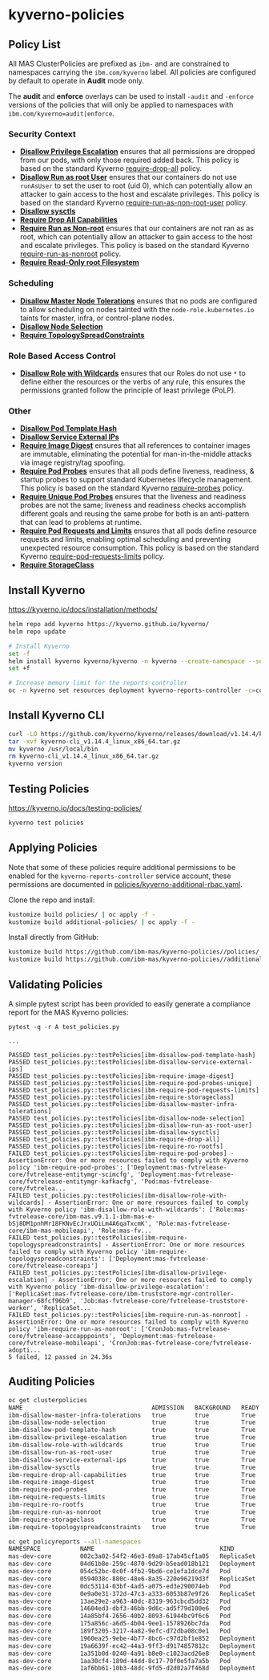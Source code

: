 kyverno-policies
===============================================================================

Policy List
-------------------------------------------------------------------------------
All MAS ClusterPolicies are prefixed as `ibm-` and are constrained to namespaces carrying the `ibm.com/kyverno` label.  All policies are configured by default to operate in **Audit** mode only.

The **audit** and **enforce** overlays can be used to install `-audit` and `-enforce` versions of the policies that will only be applied to namespaces with `ibm.com/kyverno=audit|enforce`.

### Security Context
- **[Disallow Privilege Escalation](policies/components/security-context/disallow-privilege-escalation/disallow-privilege-escalation.yaml)** ensures that all permissions are dropped from our pods, with only those required added back.  This policy is based on the standard Kyverno [require-drop-all](https://github.com/kyverno/policies/tree/main/best-practices/require-drop-all) policy.
- **[Disallow Run as root User](policies/components/security-context/disallow-run-as-root-user/disallow-run-as-root-user.yaml)** ensures that our containers do not use `runAsUser` to set the user to root (uid 0), which can potentially allow an attacker to gain access to the host and escalate privileges.  This policy is based on the standard Kyverno [require-run-as-non-root-user](https://github.com/kyverno/policies/tree/main/pod-security/restricted/require-run-as-non-root-user) policy.
- **[Disallow sysctls](policies/components/security-context/disallow-sysctls/disallow-sysctls.yaml)**
- **[Require Drop All Capabilities](policies/components/security-context/require-drop-all-capabilities/require-drop-all-capabilities.yaml)**
- **[Require Run as Non-root](policies/components/security-context/require-run-as-nonroot/require-run-as-nonroot.yaml)** ensures that our containers are not ran as as root, which can potentially allow an attacker to gain access to the host and escalate privileges.  This policy is based on the standard Kyverno [require-run-as-nonroot](https://github.com/kyverno/policies/tree/main/pod-security/restricted/require-run-as-nonroot) policy.
- **[Require Read-Only root Filesystem](policies/components/security-context/require-ro-rootfs/require-ro-rootfs.yaml)**

### Scheduling
- **[Disallow Master Node Tolerations](policies/components/scheduling/disallow-master-infra-tolerations/disallow-master-infra-tolerations.yaml)** ensures that no pods are configured to allow scheduling on nodes tainted with the `node-role.kubernetes.io` taints for  master, infra, or control-plane nodes.
- **[Disallow Node Selection](policies/components/scheduling/disallow-node-selection/disallow-node-selection.yaml)**
- **[Require TopologySpreadConstraints](policies/components/scheduling/require-topologyspreadconstraints/require-topologyspreadconstraints.yaml)**

### Role Based Access Control
- **[Disallow Role with Wildcards](policies/components/rbac/disallow-role-with-wildcards/disallow-role-with-wildcards.yaml)** ensures that our Roles do not use `*` to define either the resources or the verbs of any rule, this ensures the permissions granted follow the principle of least privilege (PoLP).

### Other
- **[Disallow Pod Template Hash](policies/components/other/disallow-pod-template-hash/disallow-pod-template-hash.yaml)**
- **[Disallow Service External IPs](policies/components/other/disallow-service-external-ips/disallow-service-external-ips.yaml)**
- **[Require Image Digest](policies/components/other/require-image-digest/require-image-digest.yaml)** ensures that all references to container images are immutable, eliminating the potential for man-in-the-middle attacks via image registry/tag spoofing.
- **[Require Pod Probes](policies/components/other/require-pod-probes/require-pod-probes.yaml)** ensures that all pods define liveness, readiness, & startup probes to support standard Kubernetes lifecycle management.  This policy is based on the standard Kyverno [require-probes](https://github.com/kyverno/policies/tree/main/best-practices/require-probes) policy.
- **[Require Unique Pod Probes](policies/components/other/require-pod-probes-unique/require-pod-probes-unique.yaml)** ensures that the liveness and readiness probes are not the same; liveness and readiness checks accomplish different goals and reusing the same probe for both is an anti-pattern that can lead to problems at runtime.
- **[Require Pod Requests and Limits](policies/components/other/require-pod-requests-limits/require-pod-requests-limits.yaml)** ensures that all pods define resource requests and limits, enabling optimal scheduling and preventing unexpected resource consumption.  This policy is based on the standard Kyverno [require-pod-requests-limits](https://github.com/kyverno/policies/tree/main/best-practices/require-pod-requests-limits) policy.
- **[Require StorageClass](policies/components/other/require-storageclass/require-storageclass.yaml)**


Install Kyverno
-------------------------------------------------------------------------------
https://kyverno.io/docs/installation/methods/

```bash
helm repo add kyverno https://kyverno.github.io/kyverno/
helm repo update

# Install Kyverno
set -f
helm install kyverno kyverno/kyverno -n kyverno --create-namespace --set --enablePolicyException=true --set --exceptionNamespace=*
set +f

# Increase memory limit for the reports controller
oc -n kyverno set resources deployment kyverno-reports-controller -c=controller --limits=memory=1024Mi
```

Install Kyverno CLI
-------------------------------------------------------------------------------

```bash
curl -LO https://github.com/kyverno/kyverno/releases/download/v1.14.4/kyverno-cli_v1.14.4_linux_x86_64.tar.gz
tar -xvf kyverno-cli_v1.14.4_linux_x86_64.tar.gz
mv kyverno /usr/local/bin
rm kyverno-cli_v1.14.4_linux_x86_64.tar.gz
kyverno version
```

Testing Policies
-------------------------------------------------------------------------------
https://kyverno.io/docs/testing-policies/

```bash
kyverno test policies
```


Applying Policies
-------------------------------------------------------------------------------
Note that some of these policies require additional permissions to be enabled for the `kyverno-reports-controller` service account, these permissions are documented in [policies/kyverno-additional-rbac.yaml](policies/kyverno-additional-rbac.yaml).

Clone the repo and install:
```bash
kustomize build policies/ | oc apply -f -
kustomize build additional-policies/ | oc apply -f -
```

Install directly from GitHub:
```bash
kustomize build https://github.com/ibm-mas/kyverno-policies//policies/ | oc apply -f -
kustomize build https://github.com/ibm-mas/kyverno-policies//additional-policies/ | oc apply -f -
```

Validating Policies
-------------------------------------------------------------------------------
A simple pytest script has been provided to easily generate a compliance report for the MAS Kyverno policies:

```
pytest -q -r A test_policies.py

...

PASSED test_policies.py::testPolicies[ibm-disallow-pod-template-hash]
PASSED test_policies.py::testPolicies[ibm-disallow-service-external-ips]
PASSED test_policies.py::testPolicies[ibm-require-image-digest]
PASSED test_policies.py::testPolicies[ibm-require-pod-probes-unique]
PASSED test_policies.py::testPolicies[ibm-require-pod-requests-limits]
PASSED test_policies.py::testPolicies[ibm-require-storageclass]
PASSED test_policies.py::testPolicies[ibm-disallow-master-infra-tolerations]
PASSED test_policies.py::testPolicies[ibm-disallow-node-selection]
PASSED test_policies.py::testPolicies[ibm-disallow-run-as-root-user]
PASSED test_policies.py::testPolicies[ibm-disallow-sysctls]
PASSED test_policies.py::testPolicies[ibm-require-drop-all]
PASSED test_policies.py::testPolicies[ibm-require-ro-rootfs]
FAILED test_policies.py::testPolicies[ibm-require-pod-probes] - AssertionError: One or more resources failed to comply with Kyverno policy 'ibm-require-pod-probes': ['Deployment:mas-fvtrelease-core/fvtrelease-entitymgr-scimcfg', 'Deployment:mas-fvtrelease-core/fvtrelease-entitymgr-kafkacfg', 'Pod:mas-fvtrelease-core/fvtrelea...
FAILED test_policies.py::testPolicies[ibm-disallow-role-with-wildcards] - AssertionError: One or more resources failed to comply with Kyverno policy 'ibm-disallow-role-with-wildcards': ['Role:mas-fvtrelease-core/ibm-mas.v9.1.1-ibm-mas-e-bSj8DM1pnhMr18FKNvEcJrxUOiLm4A6qaTxcmK', 'Role:mas-fvtrelease-core/ibm-mas-mobileapi', 'Role:mas-fv...
FAILED test_policies.py::testPolicies[ibm-require-topologyspreadconstraints] - AssertionError: One or more resources failed to comply with Kyverno policy 'ibm-require-topologyspreadconstraints': ['Deployment:mas-fvtrelease-core/fvtrelease-coreapi']
FAILED test_policies.py::testPolicies[ibm-disallow-privilege-escalation] - AssertionError: One or more resources failed to comply with Kyverno policy 'ibm-disallow-privilege-escalation': ['ReplicaSet:mas-fvtrelease-core/ibm-truststore-mgr-controller-manager-68fcf96b9', 'Job:mas-fvtrelease-core/fvtrelease-truststore-worker', 'ReplicaSet...
FAILED test_policies.py::testPolicies[ibm-require-run-as-nonroot] - AssertionError: One or more resources failed to comply with Kyverno policy 'ibm-require-run-as-nonroot': ['CronJob:mas-fvtrelease-core/fvtrelease-accapppoints', 'Deployment:mas-fvtrelease-core/fvtrelease-mobileapi', 'CronJob:mas-fvtrelease-core/fvtrelease-adopti...
5 failed, 12 passed in 24.36s
```

Auditing Policies
-------------------------------------------------------------------------------
```bash
oc get clusterpolicies
NAME                                    ADMISSION   BACKGROUND   READY   AGE    MESSAGE
ibm-disallow-master-infra-tolerations   true        true         True    157m   Ready
ibm-disallow-node-selection             true        true         True    65m    Ready
ibm-disallow-pod-template-hash          true        true         True    54m    Ready
ibm-disallow-privilege-escalation       true        true         True    156m   Ready
ibm-disallow-role-with-wildcards        true        true         True    156m   Ready
ibm-disallow-run-as-root-user           true        true         True    156m   Ready
ibm-disallow-service-external-ips       true        true         True    48m    Ready
ibm-disallow-sysctls                    true        true         True    34m    Ready
ibm-require-drop-all-capabilities       true        true         True    156m   Ready
ibm-require-image-digest                true        true         True    156m   Ready
ibm-require-pod-probes                  true        true         True    156m   Ready
ibm-require-requests-limits             true        true         True    156m   Ready
ibm-require-ro-rootfs                   true        true         True    11m    Ready
ibm-require-run-as-nonroot              true        true         True    156m   Ready
ibm-require-storageclass                true        true         True    85m    Ready
ibm-require-topologyspreadconstraints   true        true         True    97m    Ready
```

```bash
oc get policyreports --all-namespaces
NAMESPACE           NAME                                   KIND         NAME                                                     PASS   FAIL   WARN   ERROR   SKIP   AGE
mas-dev-core        002c3a02-54f2-46e3-89a8-17ab45cf1a05   ReplicaSet   dev-entitymgr-idpcfg-5f5798c74b                          2      0      0      0       0      13h
mas-dev-core        04d61b8e-259c-4870-9d29-b5ead018b121   Deployment   dev-entitymgr-watsonstudiocfg                            2      0      0      0       0      13h
mas-dev-core        054c52bc-0c0f-4fb2-9bd6-ce1efa1dce7d   Pod          dev-coreapi-84679768d9-g8jnm                             2      0      0      0       0      13h
mas-dev-core        0594038c-880c-48e6-8a35-220e96219d3f   ReplicaSet   ibm-truststore-mgr-controller-manager-5f8d54d5d9         1      1      0      0       0      13h
mas-dev-core        0dc53114-03bf-4ad5-a075-ed3e290074eb   Pod          dev-usage-daily-29201000-g8q5v                           2      0      0      0       0      25m
mas-dev-core        0e9a0e31-372d-47c3-a333-6053b87e9f26   ReplicaSet   dev-workspace-coordinator-7db47b488f                     2      0      0      0       0      13h
mas-dev-core        13ae29e2-a963-40dc-8319-963cbcd5dd32   Pod          dev-workspace-coordinator-7db47b488f-gft7w               2      0      0      0       0      13h
mas-dev-core        14604ed3-dbf3-46bb-9d6c-ad5f79d100e6   Pod          dev-entitymgr-suite-65dc7564dc-hshv9                     2      0      0      0       0      13h
mas-dev-core        14a85bf4-2656-40b2-8093-61944bc9f6c6   Pod          dev-entitymgr-ws-5c56d74d7c-j8thw                        2      0      0      0       0      13h
mas-dev-core        175a856c-a6d5-4b04-9ee1-1578926bc7da   Pod          dev-entitymgr-jdbccfg-694ff6d665-575gt                   2      0      0      0       0      13h
mas-dev-core        189f3205-3217-4a82-9efc-d72dba08c0e1   Pod          dev-usage-historical-29201010-29n65                      2      0      0      0       0      15m
mas-dev-core        1960ea25-9ebe-4b77-8bc6-c97d2bf1e852   Deployment   dev-entitymgr-suite                                      2      0      0      0       0      13h
mas-dev-core        19a6639f-ec42-44a3-9ff3-d9174857812c   Deployment   dev-catalogmgr                                           2      0      0      0       0      13h
mas-dev-core        1a351b0d-0240-4a91-b8e0-c1023acd26e8   Deployment   dev-admin-dashboard                                      2      0      0      0       0      13h
mas-dev-core        1aa30cf4-189d-44dd-8c17-70f0e5fa7a5b   Pod          ibm-truststore-mgr-controller-manager-5f8d54d5d9-p2dbd   2      0      0      0       0      13h
mas-dev-core        1af6bb61-10b3-48dc-9fd5-d2d02a7f468d   Deployment   ibm-truststore-mgr-controller-manager                    1      1      0      0       0      13h
```
